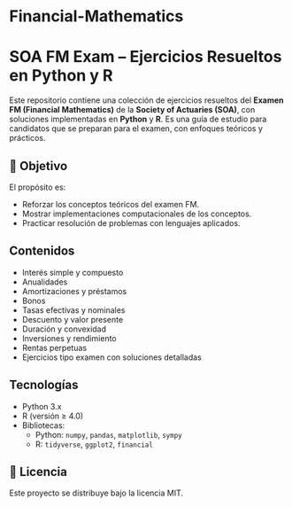 # Financial-Mathematics

# SOA FM Exam – Ejercicios Resueltos en Python y R

Este repositorio contiene una colección de ejercicios resueltos del **Examen FM (Financial Mathematics)** de la **Society of Actuaries (SOA)**, con soluciones implementadas en **Python** y **R**. Es una guía de estudio para candidatos que se preparan para el examen, con enfoques teóricos y prácticos.

## 🧠 Objetivo

El propósito es:
- Reforzar los conceptos teóricos del examen FM.
- Mostrar implementaciones computacionales de los conceptos.
- Practicar resolución de problemas con lenguajes aplicados.

## Contenidos

- Interés simple y compuesto
- Anualidades
- Amortizaciones y préstamos
- Bonos
- Tasas efectivas y nominales
- Descuento y valor presente
- Duración y convexidad
- Inversiones y rendimiento
- Rentas perpetuas
- Ejercicios tipo examen con soluciones detalladas

## Tecnologías

- Python 3.x
- R (versión ≥ 4.0)
- Bibliotecas:
  - Python: `numpy`, `pandas`, `matplotlib`, `sympy`
  - R: `tidyverse`, `ggplot2`, `financial`

## 📜 Licencia

Este proyecto se distribuye bajo la licencia MIT.


